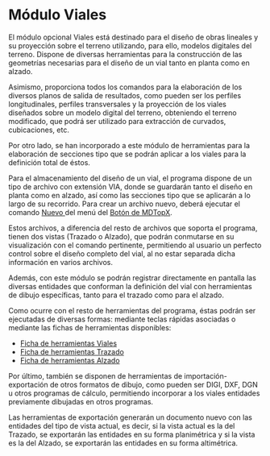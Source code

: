 # Módulo Viales

El módulo opcional Viales está destinado para el diseño de obras lineales y su proyección sobre el terreno utilizando, para ello, modelos digitales del terreno. Dispone de diversas herramientas para la construcción de las geometrías necesarias para el diseño de un vial tanto en planta como en alzado.

Asimismo, proporciona todos los comandos para la elaboración de los diversos planos de salida de resultados, como pueden ser los perfiles longitudinales, perfiles transversales y la proyección de los viales diseñados sobre un modelo digital del terreno, obteniendo el terreno modificado, que podrá ser utilizado para extracción de curvados, cubicaciones, etc.

Por otro lado, se han incorporado a este módulo de herramientas para la elaboración de secciones tipo que se podrán aplicar a los viales para la definición total de éstos.

Para el almacenamiento del diseño de un vial, el programa dispone de un tipo de archivo con extensión VIA, donde se guardarán tanto el diseño en planta como en alzado, así como las secciones tipo que se aplicarán a lo largo de su recorrido. Para crear un archivo nuevo, deberá ejecutar el comando [Nuevo ](../operaciones-con-archivos/archivo-nuevo.md)del menú del [Botón de MDTopX](../introduccion/boton-de-mdtopx.md).

Estos archivos, a diferencia del resto de archivos que soporta el programa, tienen dos vistas \(Trazado o Alzado\), que podrán conmutarse en su visualización con el comando pertinente, permitiendo al usuario un perfecto control sobre el diseño completo del vial, al no estar separada dicha información en varios archivos.

Además, con este módulo se podrán registrar directamente en pantalla las diversas entidades que conforman la definición del vial con herramientas de dibujo específicas, tanto para el trazado como para el alzado.

Como ocurre con el resto de herramientas del programa, éstas podrán ser ejecutadas de diversas formas: mediante teclas rápidas asociadas o mediante las fichas de herramientas disponibles:

* [Ficha de herramientas Viales](../fichas-de-herramientas/ficha-de-herramientas-viales/)
* [Ficha de herramientas Trazado](../fichas-de-herramientas/ficha-de-herramientas-trazado.md)
* [Ficha de herramientas Alzado](../fichas-de-herramientas/ficha-de-herramientas-alzado.md)

Por último, también se disponen de herramientas de importación-exportación de otros formatos de dibujo, como pueden ser DIGI, DXF, DGN u otros programas de cálculo, permitiendo incorporar a los viales entidades previamente dibujadas en otros programas.

Las herramientas de exportación generarán un documento nuevo con las entidades del tipo de vista actual, es decir, si la vista actual es la del Trazado, se exportarán las entidades en su forma planimétrica y si la vista es la del Alzado, se exportarán las entidades en su forma altimétrica.

